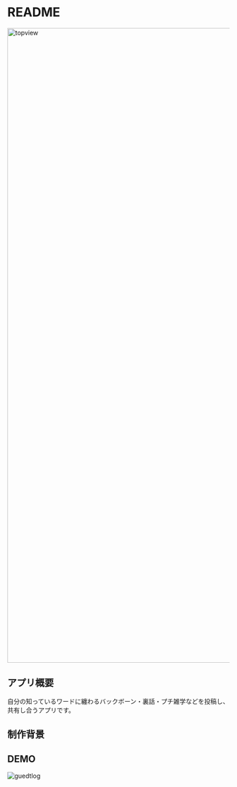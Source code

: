 # README
  <img width="1440" alt="topview" src="https://user-images.githubusercontent.com/67140111/91529519-66cd4d00-e944-11ea-9119-14370a4f6dcb.png">

## アプリ概要
  自分の知っているワードに纏わるバックボーン・裏話・プチ雑学などを投稿し、共有し合うアプリです。

## 制作背景
  
## DEMO
  ![guedtlog](https://user-images.githubusercontent.com/67140111/91547241-98eba880-e95e-11ea-8ae6-462e187badc6.gif)
